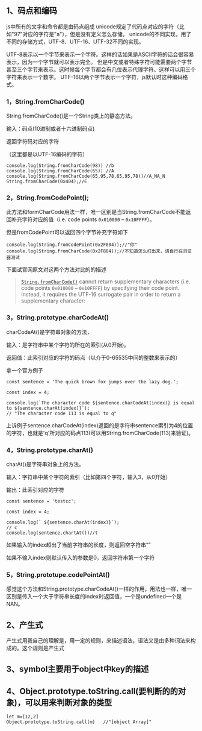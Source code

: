 ## 1、码点和编码
js中所有的文字和命令都是由码点组成
unicode规定了代码点对应的字符（比如"97"对应的字符是"a"），但是没有定义怎么存储。
unicode的不同实现，用了不同的存储方式，UTF-8、UTF-16、UTF-32不同的实现。

UTF-8表示以一个字节来表示一个字符。这样的话如果是ASCII字符的话会很容易表示，因为一个字节就可以表示完全。
但是中文或者特殊字符可能需要两个字节甚至三个字节来表示。这时候每个字节都会有几位表示代理字符。这样可以用三个字符来表示一个数字。
UTF-16以两个字节表示一个字符，js默认时这种编码格式。
### 1，String.fromCharCode()

String.fromCharCode()是一个String类上的静态方法。

输入：码点(10进制或者十六进制码点)

返回字符码对应的字符

（这里都是以UTF-16编码的字符）

```
console.log(String.fromCharCode(98)) //b
console.log(String.fromCharCode(65)) //A
console.log(String.fromCharCode(65,95,78,65,95,78))//A_NA_N
String.fromCharCode(0x404);//Є
```

### 2，String.fromCodePoint(); 

此方法和formCharCode用法一样，唯一区别是当String.fromCharCode不能返回补充字符对应的值（i.e. code points `0x010000` – `0x10FFFF`）。

但是fromCodePoint可以返回四个字节补充字符如下

```
console.log(String.fromCodePoint(0x2F804));//"你"
console.log(String.fromCharCode(0x2F804));//不知道怎么打出来，请自行在浏览器测试
```

下面试官网原文对这两个方法对比的的描述

> [`String.fromCharCode()`](https://developer.mozilla.org/en-US/docs/Web/JavaScript/Reference/Global_Objects/String/fromCharCode) cannot return supplementary characters (i.e. code points `0x010000` – `0x10FFFF`) by specifying their code point. Instead, it requires the UTF-16 surrogate pair in order to return a supplementary character:

### 3，String.prototype.charCodeAt()

charCodeAt()是字符串对象的方法，

输入：是字符串中某个字符的所在的索引(从0开始)。

返回值：此索引对应的字符的码点（以介于0-65535中间的整数来表示的）

拿一个官方例子

```
const sentence = 'The quick brown fox jumps over the lazy dog.';

const index = 4;

console.log(`The character code ${sentence.charCodeAt(index)} is equal to ${sentence.charAt(index)}`);
// "The character code 113 is equal to q"

```

上诉例子sentence.charCodeAt(index)返回的是字符串sentence索引为4的位置的字符，也就是'q'所对应的码点113(可以用String.fromCharCode(113)来验证)。

### 4，String.prototype.charAt()

charAt()是字符串对象上的方法。

输入：字符串中某个字符的索引（比如第四个字符，输入3，从0开始）

输出：此索引对应的字符

```
const sentence = 'testcc';

const index = 4;

console.log(` ${sentence.charAt(index)}`);
// c
console.log(sentence.chartAt())//t 
```

如果输入的index超出了当前字符串的长度，则返回空字符串“”

如果不输入index则默认传入的参数是0，返回字符串第一个字符

### 5，String.prototupe.codePointAt()

感觉这个方法和String.prototype.charCodeAt()一样的作用，用法也一样，唯一区别是传入一个大于字符串长度的index时返回值，一个是undefined一个是NAN。



## 2、产生式
产生式用我自己的理解是，用一定的规则，来描述语法，语法又是由多种词法来构成的。这个规则是产生式
## 3、symbol主要用于object中key的描述
## 4、Object.prototype.toString.call(要判断的的对象)，可以用来判断对象的类型
````
let m=[12,2]
Object.prototype.toString.call(m)   //"[object Array]"
